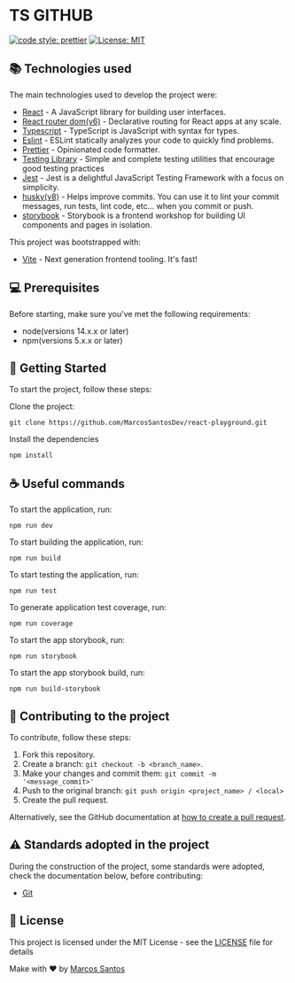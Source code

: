 # TS GITHUB

[![code style: prettier](https://img.shields.io/badge/code_style-prettier-orange.svg)](https://github.com/prettier/prettier)
[![License: MIT](https://img.shields.io/badge/License-MIT-blue.svg)](https://opensource.org/licenses/MIT)

## :books: Technologies used

The main technologies used to develop the project were:

- [React](reactjs.org) - A JavaScript library for building user interfaces.
- [React router dom(v6)](https://reactrouter.com/) - Declarative routing for React apps at any scale.
- [Typescript](https://www.typescriptlang.org/) - TypeScript is JavaScript with syntax for types.
- [Eslint](https://eslint.org/) - ESLint statically analyzes your code to quickly find problems.
- [Prettier](https://prettier.io/) - Opinionated code formatter.
- [Testing Library](https://testing-library.com/) - Simple and complete testing utilities that encourage good testing practices
- [Jest](https://jestjs.io/) - Jest is a delightful JavaScript Testing Framework with a focus on simplicity.
- [husky(v8)](https://typicode.github.io/husky) - Helps improve commits. You can use it to lint your commit messages, run tests, lint code, etc... when you commit or push.
- [storybook](https://storybook.js.org/) - Storybook is a frontend workshop for building UI components and pages in isolation.

This project was bootstrapped with:

- [Vite](https://vitejs.dev/) - Next generation frontend tooling. It's fast!

## 💻 Prerequisites

Before starting, make sure you've met the following requirements:

- node(versions 14.x.x or later)
- npm(versions 5.x.x or later)

## 🚀 Getting Started

To start the project, follow these steps:

Clone the project:

```
git clone https://github.com/MarcosSantosDev/react-playground.git
```

Install the dependencies

```
npm install
```

## ☕ Useful commands

To start the application, run:

```
npm run dev
```

To start building the application, run:

```
npm run build
```

To start testing the application, run:

```
npm run test
```

To generate application test coverage, run:

```
npm run coverage
```

To start the app storybook, run:

```
npm run storybook
```

To start the app storybook build, run:

```
npm run build-storybook
```

## 🤝 Contributing to the project

To contribute, follow these steps:

1. Fork this repository.
2. Create a branch: `git checkout -b <branch_name>`.
3. Make your changes and commit them: `git commit -m '<message_commit>'`
4. Push to the original branch: `git push origin <project_name> / <local>`
5. Create the pull request.

Alternatively, see the GitHub documentation at [how to create a pull request](https://help.github.com/en/github/collaborating-with-issues-and-pull-requests/creating-a-pull-request).

## :warning: Standards adopted in the project

During the construction of the project, some standards were adopted, check the documentation below, before contributing:

- [Git](./docs/git.md)

## :page_facing_up: License

This project is licensed under the MIT License - see the [LICENSE](LICENSE) file for details

Make with :heart: by [Marcos Santos](https://github.com/MarcosSantosDev)
